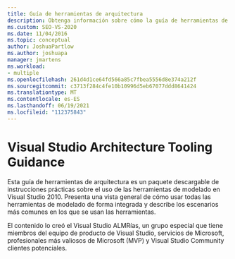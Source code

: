 ```yaml
---
title: Guía de herramientas de arquitectura
description: Obtenga información sobre cómo la guía de herramientas de arquitectura es un paquete descargable de instrucciones prácticas sobre el uso de las herramientas de modelado en Visual Studio 2010.
ms.custom: SEO-VS-2020
ms.date: 11/04/2016
ms.topic: conceptual
author: JoshuaPartlow
ms.author: joshuapa
manager: jmartens
ms.workload:
- multiple
ms.openlocfilehash: 261d4d1ce64fd566a85c7fbea5556d8e374a212f
ms.sourcegitcommit: c3713f284c4fe10b10996d5eb67077ddd8641424
ms.translationtype: MT
ms.contentlocale: es-ES
ms.lasthandoff: 06/19/2021
ms.locfileid: "112375843"
---
```

# <a name="visual-studio-architecture-tooling-guidance"></a>Visual Studio Architecture Tooling Guidance

Esta guía de herramientas de arquitectura es un paquete descargable de instrucciones prácticas sobre el uso de las herramientas de modelado en Visual Studio 2010. Presenta una vista general de cómo usar todas las herramientas de modelado de forma integrada y describe los escenarios más comunes en los que se usan las herramientas.

El contenido lo creó el Visual Studio ALMRías, un grupo especial que tiene miembros del equipo de producto de Visual Studio, servicios de Microsoft, profesionales más valiosos de Microsoft (MVP) y Visual Studio Community clientes potenciales.
